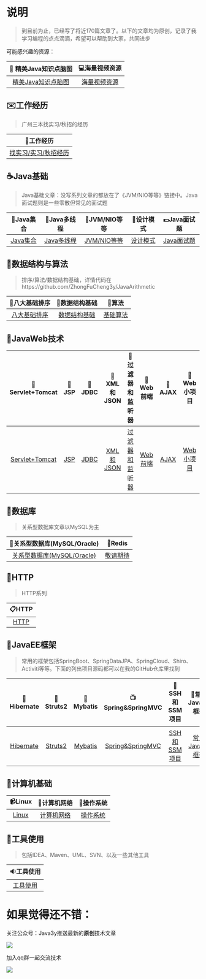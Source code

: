 # 说明 #

> 到目前为止，已经写了将近170篇文章了。以下的文章均为原创，记录了我学习编程的点点滴滴，希望可以帮助到大家，共同进步



可能感兴趣的资源：

| :art: 精美Java知识点脑图 | :computer:海量视频资源 | 
| :------:| :------: | 
| [精美Java知识点脑图](src/mindmap.md) | [海量视频资源](src/resource.md)  | 


## :envelope:工作经历 ##

> 广州三本找实习/秋招的经历

| :file_folder:工作经历|
| :------:| 
| [找实习/实习/秋招经历](src/work.md) | 


## :coffee:Java基础 ##

> Java基础文章：没写系列文章的都放在了《JVM/NIO等等》链接中。Java面试题则是一些零散但常见的面试题

| :book:Java集合 | :memo:Java多线程 | :ski:JVM/NIO等等 | :guitar:设计模式 |:dollar:Java面试题 |
| :------:| :------: | :------: |:------: |:------: |
| [Java集合](src/collection.md) | [Java多线程](src/thread.md) | [JVM/NIO等等](src/javabasic.md) |[设计模式](src/designmode.md) |[Java面试题](src/interview.md) |




## :tophat:数据结构与算法 ##

> 排序/算法/数据结构基础，详情代码在https://github.com/ZhongFuCheng3y/JavaArithmetic

| :beer:八大基础排序 | :cherries:数据结构基础 | :egg:算法 | 
| :------:| :------: | :------: |
| [八大基础排序](src/sort.md) | [数据结构基础](src/datastruct.md) | [基础算法](src/algorithm.md) |



## :page_facing_up:JavaWeb技术 ##

| :ledger:Servlet+Tomcat | :microscope:JSP | :ring:JDBC | :tshirt:XML和JSON |:ribbon:过滤器和监听器 |:rice:Web前端 |:ramen:AJAX |:hamburger:Web小项目 |
| :------:| :------: | :------: |:------: |:------: |:------: |:------: |:------: |
| [Servlet+Tomcat](src/servlet.md) | [JSP](src/jsp.md) | [JDBC](src/jdbc.md) |[XML和JSON](src/xml&json.md) |[过滤器和监听器](src/filter&listener.md) |[Web前端](src/web.md) |[AJAX](src/ajax.md) |[Web小项目](src/javawebproject.md) |



## :pencil:数据库 ##


> 关系型数据库文章以MySQL为主

| :fish_cake:关系型数据库(MySQL/Oracle) | :lollipop:Redis | 
| :------:| :------: | 
| [关系型数据库(MySQL/Oracle)](src/database.md) | [敬请期待]() | 



## :seat:HTTP ##

> HTTP系列


| :clipboard:HTTP|
| :------:| 
| [HTTP](src/http.md) | 



## :mega:JavaEE框架 ##

> 常用的框架包括SpringBoot、SpringDataJPA、SpringCloud、Shiro、Activiti等等。下面的列出项目源码都可以在我的GitHub仓库里找到

| :jack_o_lantern:Hibernate | :gift_heart:Struts2 | :bamboo:Mybatis | :tv:Spring&SpringMVC |:vhs:SSH和SSM项目 |:ghost:常用JavaEE框架 |:minidisc:个人项目 |
| :------:| :------: | :------: |:------: |:------: |:------: |:------: |
| [Hibernate](src/hibernate.md) | [Struts2](src/struts2.md) | [Mybatis](src/mybatis.md) |[Spring&SpringMVC](src/spring&springmvc.md) |[SSH和SSM项目](src/ssh&ssmproject.md) |[常用JavaEE框架](src/frame.md) |[个人项目](src/personalproject.md) |


## :christmas_tree:计算机基础 ##

| :video_camera:Linux | :bell:计算机网络 | :flags:操作系统 | 
| :------:| :------: | :------: |
| [Linux](src/linux.md) | [计算机网络](src/net.md) | [操作系统](src/os.md) |


## :low_brightness:工具使用 ##

> 包括IDEA、Maven、UML、SVN、以及一些其他工具


| :sound:工具使用|
| :------:| 
| [工具使用](src/tool.md) |



# 如果觉得还不错： #


关注公众号：Java3y推送最新的**原创**技术文章

![](https://user-gold-cdn.xitu.io/2018/2/28/161dc06a373e4f4d?w=258&h=258&f=jpeg&s=27005)

加入qq群一起交流技术

![](https://i.imgur.com/uCYTsFK.png)

